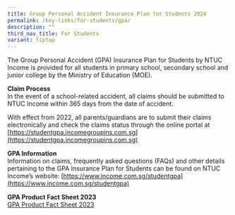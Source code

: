 ```yaml
---
title: Group Personal Accident Insurance Plan for Students 2024
permalink: /key-links/for-students/gpa/
description: ""
third_nav_title: For Students
variant: tiptap
---
```

The Group Personal Accident (GPA) Insurance Plan for Students by NTUC Income is provided for all students in primary school, secondary school and junior college by the Ministry of Education (MOE).

**Claim Process**<br>
In the event of a school-related accident, all claims should be submitted to NTUC Income within 365 days from the date of accident.  

With effect from 2022, all parents/guardians are to submit their claims electronically and check the claims status through the online portal at [https://studentgpa.incomegroupins.com.sg](https://studentgpa.incomegroupins.com.sg)

**GPA Information**<br>
Information on claims, frequently asked questions (FAQs) and other details pertaining to the GPA Insurance Plan for Students can be found on NTUC Income’s website: [https://www.income.com.sg/studentgpa](https://www.income.com.sg/studentgpa)

**GPA Product Fact Sheet 2023**<br>
[GPA Product Fact Sheet 2023](/files/gpa%20factsheet.pdf)